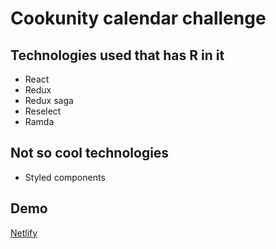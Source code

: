 # Cookunity calendar challenge

## Technologies used that has R in it
* React
* Redux
* Redux saga
* Reselect
* Ramda

## Not so cool technologies
* Styled components

## Demo
[Netlify](https://goncy-cookunity-calendar.netlify.com)
